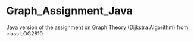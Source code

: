 # Graph_Assignment_Java
Java version of the assignment on Graph Theory (Dijkstra Algorithm) from class LOG2810
